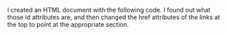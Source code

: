 I created an HTML document with the following code. I found out what those id attributes are, and then changed the href attributes of the links at the top to point at the appropriate section.
